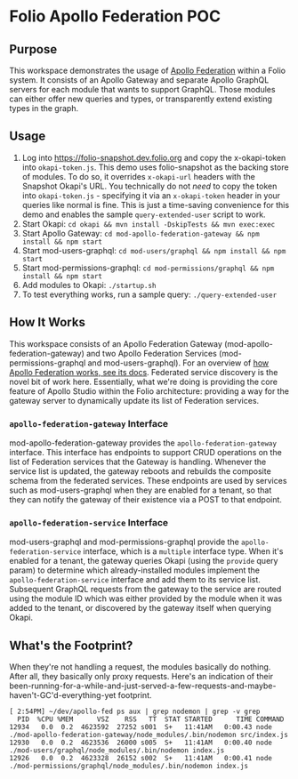 # Folio Apollo Federation POC

## Purpose

This workspace demonstrates the usage of [Apollo Federation](https://www.apollographql.com/docs/federation/) within a Folio system. It consists of an Apollo Gateway and separate Apollo GraphQL servers for each module that wants to support GraphQL. Those modules can either offer new queries and types, or transparently extend existing types in the graph.

## Usage

1. Log into https://folio-snapshot.dev.folio.org and copy the x-okapi-token into `okapi-token.js`. This demo uses folio-snapshot as the backing store of modules. To do so, it overrides `x-okapi-url` headers with the Snapshot Okapi's URL. You technically do not _need_ to copy the token into `okapi-token.js` - specifying it via an `x-okapi-token` header in your queries like normal is fine. This is just a time-saving convenience for this demo and enables the sample `query-extended-user` script to work.
1. Start Okapi: `cd okapi && mvn install -DskipTests && mvn exec:exec`
1. Start Apollo Gateway: `cd mod-apollo-federation-gateway && npm install && npm start`
1. Start mod-users-graphql: `cd mod-users/graphql && npm install && npm start`
1. Start mod-permissions-graphql: `cd mod-permissions/graphql && npm install && npm start`
1. Add modules to Okapi: `./startup.sh`
1. To test everything works, run a sample query: `./query-extended-user`

## How It Works

This workspace consists of an Apollo Federation Gateway (mod-apollo-federation-gateway) and two Apollo Federation Services (mod-permissions-graphql and mod-users-graphql). For an overview of [how Apollo Federation works, see its docs](https://www.apollographql.com/docs/federation/). Federated service discovery is the novel bit of work here. Essentially, what we're doing is providing the core feature of Apollo Studio within the Folio architecture: providing a way for the gateway server to dynamically update its list of Federation services.

### `apollo-federation-gateway` Interface

mod-apollo-federation-gateway provides the `apollo-federation-gateway` interface. This interface has endpoints to support CRUD operations on the list of Federation services that the Gateway is handling. Whenever the service list is updated, the gateway reboots and rebuilds the composite schema from the federated services. These endpoints are used by services such as mod-users-graphql when they are enabled for a tenant, so that they can notify the gateway of their existence via a POST to that endpoint.

### `apollo-federation-service` Interface

mod-users-graphql and mod-permissions-graphql provide the `apollo-federation-service` interface, which is a `multiple` interface type. When it's enabled for a tenant, the gateway queries Okapi (using the `provide` query param) to determine which already-installed modules implement the `apollo-federation-service` interface and add them to its service list. Subsequent GraphQL requests from the gateway to the service are routed using the module ID which was either provided by the module when it was added to the tenant, or discovered by the gateway itself when querying Okapi.

## What's the Footprint?

When they're not handling a request, the modules basically do nothing. After all, they basically only proxy requests. Here's an indication of their been-running-for-a-while-and-just-served-a-few-requests-and-maybe-haven't-GC'd-everything-yet footprint.

```
[ 2:54PM] ~/dev/apollo-fed ps aux | grep nodemon | grep -v grep
  PID  %CPU %MEM      VSZ    RSS   TT  STAT STARTED      TIME COMMAND
12934   0.0  0.2  4623592  27252 s001  S+   11:41AM   0:00.43 node ./mod-apollo-federation-gateway/node_modules/.bin/nodemon src/index.js
12930   0.0  0.2  4623536  26000 s005  S+   11:41AM   0:00.40 node ./mod-users/graphql/node_modules/.bin/nodemon index.js
12926   0.0  0.2  4623328  26152 s002  S+   11:41AM   0:00.41 node ./mod-permissions/graphql/node_modules/.bin/nodemon index.js
```